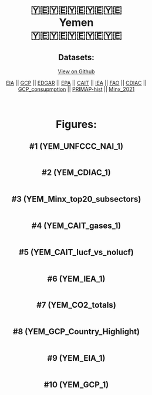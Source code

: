 
<center>
<h1 align="center">
🇾🇪🇾🇪🇾🇪🇾🇪🇾🇪
<br>
Yemen
<br>
🇾🇪🇾🇪🇾🇪🇾🇪🇾🇪
</h1>
<h2>Datasets:</h2>
<p><a href="https://github.com/dquintani/GreenhouseData/tree/master/country_data/YEM_Yemen/data">View on Github</a>
<br></p><p><a href="data/YEM_EIA.csv">EIA</a> || <a href="data/YEM_GCP.csv">GCP</a> || <a href="data/YEM_EDGAR.csv">EDGAR</a> || <a href="data/YEM_EPA.csv">EPA</a> || <a href="data/YEM_CAIT.csv">CAIT</a> || <a href="data/YEM_IEA.csv">IEA</a> || <a href="data/YEM_FAO.csv">FAO</a> || <a href="data/YEM_CDIAC.csv">CDIAC</a> || <a href="data/YEM_GCP_consupmption.csv">GCP_consupmption</a> || <a href="data/YEM_PRIMAP-hist.csv">PRIMAP-hist</a> || <a href="data/YEM_Minx_2021.csv">Minx_2021</a></p><p><br></p>
<h1>Figures:</h1><h2>#1 (YEM_UNFCCC_NAI_1)</h2>
<p><img alt="" src="figures/YEM_UNFCCC_NAI_1.png" /></p><h2>#2 (YEM_CDIAC_1)</h2>
<p><img alt="" src="figures/YEM_CDIAC_1.png" /></p><h2>#3 (YEM_Minx_top20_subsectors)</h2>
<p><img alt="" src="figures/YEM_Minx_top20_subsectors.png" /></p><h2>#4 (YEM_CAIT_gases_1)</h2>
<p><img alt="" src="figures/YEM_CAIT_gases_1.png" /></p><h2>#5 (YEM_CAIT_lucf_vs_nolucf)</h2>
<p><img alt="" src="figures/YEM_CAIT_lucf_vs_nolucf.png" /></p><h2>#6 (YEM_IEA_1)</h2>
<p><img alt="" src="figures/YEM_IEA_1.png" /></p><h2>#7 (YEM_CO2_totals)</h2>
<p><img alt="" src="figures/YEM_CO2_totals.png" /></p><h2>#8 (YEM_GCP_Country_Highlight)</h2>
<p><img alt="" src="figures/YEM_GCP_Country_Highlight.png" /></p><h2>#9 (YEM_EIA_1)</h2>
<p><img alt="" src="figures/YEM_EIA_1.png" /></p><h2>#10 (YEM_GCP_1)</h2>
<p><img alt="" src="figures/YEM_GCP_1.png" /></p>